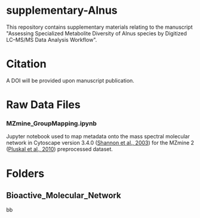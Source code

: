 # supplementary-Alnus
This repository contains supplementary materials relating to the manuscript "Assessing Specialized Metabolite Diversity of Alnus species by Digitized LC–MS/MS Data Analysis Workflow".

# Citation

A DOI will be provided upon manuscript publication.

# Raw Data Files

### MZmine_GroupMapping.ipynb

Jupyter notebook used to map metadata onto the mass spectral molecular network in Cytoscape version 3.4.0 ([Shannon et al., 2003](https://genome.cshlp.org/content/13/11/2498.full)) for the MZmine 2 ([Pluskal et al., 2010](https://bmcbioinformatics.biomedcentral.com/articles/10.1186/1471-2105-11-395)) preprocessed dataset.

# Folders

## Bioactive_Molecular_Network

bb
